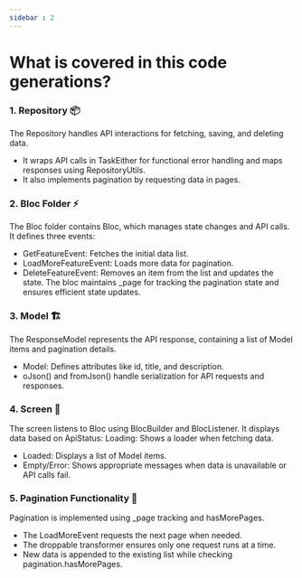 ```yaml
---
sidebar : 2
---
```


# What is covered in this code generations?

### 1. Repository 📦

The Repository handles API interactions for fetching, saving, and deleting data.
- It wraps API calls in TaskEither for functional error handling and maps responses using RepositoryUtils.
- It also implements pagination by requesting data in pages.

### 2. Bloc Folder ⚡

The Bloc folder contains Bloc, which manages state changes and API calls. It defines three events:
- GetFeatureEvent: Fetches the initial data list.
- LoadMoreFeatureEvent: Loads more data for pagination.
- DeleteFeatureEvent: Removes an item from the list and updates the state.
The bloc maintains _page for tracking the pagination state and ensures efficient state updates.

### 3. Model 🏗️

The ResponseModel represents the API response, containing a list of Model items and pagination details.
- Model: Defines attributes like id, title, and description.
- oJson() and fromJson() handle serialization for API requests and responses.


### 4. Screen 🎨

The screen listens to Bloc using BlocBuilder and BlocListener. It displays data based on ApiStatus:
Loading: Shows a loader when fetching data.
- Loaded: Displays a list of Model items.
- Empty/Error: Shows appropriate messages when data is unavailable or API calls fail.


### 5. Pagination Functionality  🔄
Pagination is implemented using _page tracking and hasMorePages.
- The LoadMoreEvent requests the next page when needed.
- The droppable transformer ensures only one request runs at a time.
- New data is appended to the existing list while checking pagination.hasMorePages.